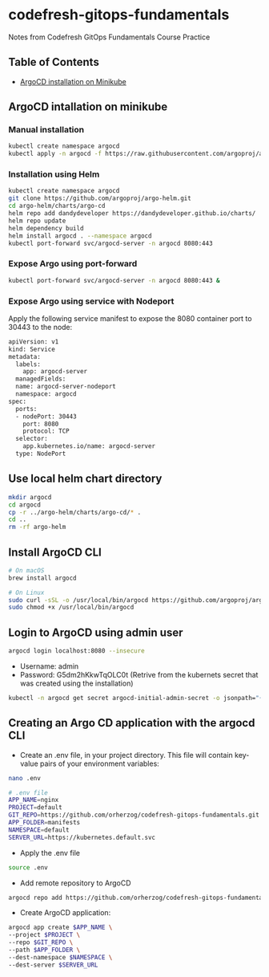 # codefresh-gitops-fundamentals

Notes from Codefresh GitOps Fundamentals Course Practice

## Table of Contents

- [ArgoCD installation on Minikube](#argocd-installation-on-minikube)

## ArgoCD intallation on minikube

### Manual installation 
```bash
kubectl create namespace argocd
kubectl apply -n argocd -f https://raw.githubusercontent.com/argoproj/argo-cd/stable/manifests/install.yaml
```
### Installation using Helm
```bash
kubectl create namespace argocd
git clone https://github.com/argoproj/argo-helm.git
cd argo-helm/charts/argo-cd
helm repo add dandydeveloper https://dandydeveloper.github.io/charts/
helm repo update
helm dependency build
helm install argocd . --namespace argocd
kubectl port-forward svc/argocd-server -n argocd 8080:443
```

### Expose Argo using port-forward
```bash
kubectl port-forward svc/argocd-server -n argocd 8080:443 &
```

### Expose Argo using service with Nodeport
Apply the following service manifest to expose the 8080 container port to 30443 to the node:
```bash
apiVersion: v1
kind: Service
metadata:
  labels:
    app: argocd-server
  managedFields:
  name: argocd-server-nodeport
  namespace: argocd
spec:
  ports:
  - nodePort: 30443
    port: 8080
    protocol: TCP
  selector:
    app.kubernetes.io/name: argocd-server
  type: NodePort
```

## Use local helm chart directory
```bash 
mkdir argocd
cd argocd
cp -r ../argo-helm/charts/argo-cd/* .
cd ..
rm -rf argo-helm
```

## Install ArgoCD CLI
```bash 
# On macOS
brew install argocd

# On Linux
sudo curl -sSL -o /usr/local/bin/argocd https://github.com/argoproj/argo-cd/releases/latest/download/argocd-linux-amd64
sudo chmod +x /usr/local/bin/argocd
```

## Login to ArgoCD using admin user
```bash 
argocd login localhost:8080 --insecure
```
- Username: admin
- Password: G5dm2hKkwTqOLC0t (Retrive from the kubernets secret that was created using the installation)
```bash 
kubectl -n argocd get secret argocd-initial-admin-secret -o jsonpath="{.data.password}" | base64 -d
```

## Creating an Argo CD application with the argocd CLI

- Create an .env file, in your project directory. This file will contain key-value pairs of your environment variables:

```bash
nano .env

# .env file
APP_NAME=nginx
PROJECT=default
GIT_REPO=https://github.com/orherzog/codefresh-gitops-fundamentals.git
APP_FOLDER=manifests
NAMESPACE=default
SERVER_URL=https://kubernetes.default.svc
```

- Apply the .env file
```bash
source .env
```

- Add remote repository to ArgoCD
```bash
argocd repo add https://github.com/orherzog/codefresh-gitops-fundamentals.git --username "myusername" --password "git-token"
```
- Create ArgoCD application:

```bash
argocd app create $APP_NAME \
--project $PROJECT \
--repo $GIT_REPO \
--path $APP_FOLDER \
--dest-namespace $NAMESPACE \
--dest-server $SERVER_URL
```